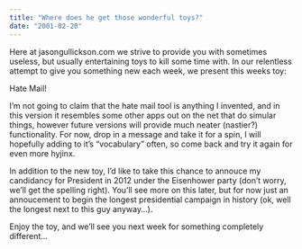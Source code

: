 ```yaml
---
title: "Where does he get those wonderful toys?"
date: "2001-02-20"
---
```


<div class="content">
<p>Here at jasongullickson.com we strive to provide you with sometimes useless,
but usually entertaining toys to kill some time with. In our relentless
attempt to give you something new each week, we present this weeks toy:</p>
<p>Hate Mail!</p>
<p>I’m not going to claim that the hate mail tool is anything I invented, and in
this version it resembles some other apps out on the net that do simular
things, however future versions will provide much neater (nastier?)
functionality. For now, drop in a message and take it for a spin, I will
hopefully adding to it’s “vocabulary” often, so come back and try it again for
even more hyjinx.</p>
<p>In addition to the new toy, I’d like to take this chance to annouce my
candidancy for President in 2012 under the Eisenhower party (don’t worry,
we’ll get the spelling right). You’ll see more on this later, but for now just
an annoucement to begin the longest presidential campaign in history (ok, well
the longest next to this guy anyway…).</p>
<p>Enjoy the toy, and we’ll see you next week for something completely
different…</p>
</div>
